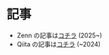 # 記事

- Zenn の記事は[コチラ](https://zenn.dev/toki_dev) (2025~)
- Qiita の記事は[コチラ](https://qiita.com/toki_dev) (~2024)

